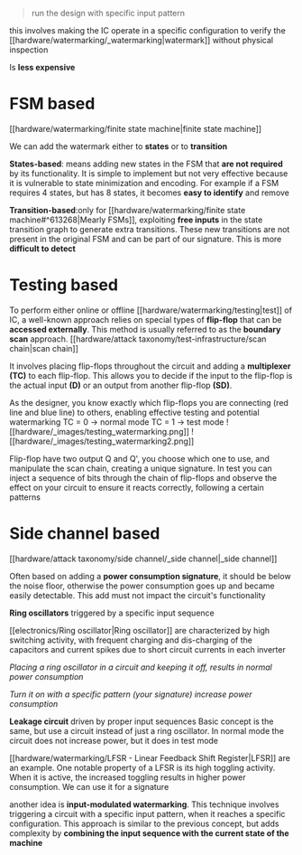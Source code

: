 > run the design with specific input pattern

this involves making the IC operate in a specific configuration to verify the [[hardware/watermarking/_watermarking|watermark]] without physical inspection

Is **less expensive**

# FSM based
[[hardware/watermarking/finite state machine|finite state machine]]

We can add the watermark either to **states** or to **transition**

**States-based**: means adding new states in the FSM that **are not required** by its functionality. It is simple to implement but not very effective because it is vulnerable to state minimization and encoding. For example if a FSM requires 4 states, but has 8 states, it becomes **easy to identify** and remove

**Transition-based**:only for [[hardware/watermarking/finite state machine#^613268|Mearly FSMs]], exploiting **free inputs** in the state transition graph to generate extra transitions. These new transitions are not present in the original FSM and can be part of our signature. This is more **difficult to detect**


# Testing based
To perform either online or offline [[hardware/watermarking/testing|test]] of IC, a well-known approach relies on special types of **flip-flop** that can be **accessed externally**.
This method is usually referred to as the **boundary scan** approach. [[hardware/attack taxonomy/test-infrastructure/scan chain|scan chain]]

It involves placing flip-flops throughout the circuit and adding a **multiplexer** **(TC)** to each flip-flop. This allows you to decide if the input to the flip-flop is the actual input **(D)** or an output from another flip-flop **(SD)**. 

As the designer, you know exactly which flip-flops you are connecting (red line and blue line) to others, enabling effective testing and potential watermarking
TC = 0 -> normal mode
TC = 1 -> test mode
![[hardware/_images/testing_watermarking.png]]
![[hardware/_images/testing_watermarking2.png]]
 
Flip-flop have two output Q and Q', you choose which one to use, and manipulate the scan chain, creating a unique signature. 
In test  you can inject a sequence of bits through the chain of flip-flops and observe the effect on your circuit to ensure it reacts correctly, following a certain patterns




# Side channel based
[[hardware/attack taxonomy/side channel/_side channel|_side channel]]

Often based on adding a **power consumption signature**, it should be below the noise floor, otherwise the power consumption goes up and became easily detectable. This add must not impact the circuit's functionality 


**Ring oscillators** triggered by a specific input sequence

[[electronics/Ring oscillator|Ring oscillator]] are characterized by high switching activity, with frequent charging and dis-charging of the capacitors and current spikes due to short circuit currents in each inverter

*Placing a ring oscillator in a circuit and keeping it off, results in normal power consumption*

*Turn it on with a specific pattern (your signature) increase power consumption*


**Leakage circuit** driven by proper input sequences
Basic concept is the same, but use a circuit instead of just a ring oscillator.
In normal mode the circuit does not increase power, but it does in test mode

[[hardware/watermarking/LFSR - Linear Feedback Shift Register|LFSR]] are an example. One notable property of a LFSR is its high toggling activity. When it is active, the increased toggling results in higher power consumption. We can use it for a signature

another idea is **input-modulated watermarking**. This technique involves triggering a circuit with a specific input pattern, when it reaches a specific configuration.
This approach is similar to the previous concept, but adds complexity by **combining the input sequence with the current state of the machine**
